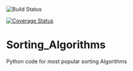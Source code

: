 ![Build Status](https://github.com/harihara0072/Sorting_algorithms/workflows/Sorting%20algorithms/badge.svg)

[![Coverage Status](https://coveralls.io/repos/github/harihara0072/Sorting_algorithms/badge.svg?branch=master)](https://coveralls.io/github/harihara0072/pytesting?branch=master)


# Sorting_Algorithms
Python code for most popular sorting Algorithms
